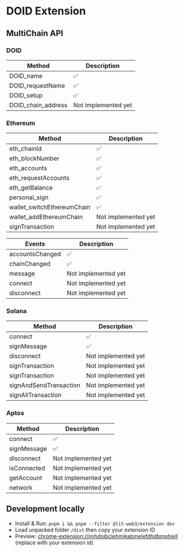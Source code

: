 # DOID Extension

## MultiChain API

### DOID

| Method             | Description         |
| ------------------ | ------------------- |
| DOID_name          | ✅                  |
| DOID_requestName   | ✅                  |
| DOID_setup         | ✅                  |
| DOID_chain_address | Not implemented yet |

### Ethereum

| Method                     | Description         |
| -------------------------- | ------------------- |
| eth_chainId                | ✅                  |
| eth_blockNumber            | ✅                  |
| eth_accounts               | ✅                  |
| eth_requestAccounts        | ✅                  |
| eth_getBalance             | ✅                  |
| personal_sign              | ✅                  |
| wallet_switchEthereumChain | ✅                  |
| wallet_addEthereumChain    | Not implemented yet |
| signTransaction            | Not implemented yet |

| Events          | Description         |
| --------------- | ------------------- |
| accountsChanged | ✅                  |
| chainChanged    | ✅                  |
| message         | Not implemented yet |
| connect         | Not implemented yet |
| disconnect      | Not implemented yet |

### Solana

| Method                 | Description         |
| ---------------------- | ------------------- |
| connect                | ✅                  |
| signMessage            | ✅                  |
| disconnect             | Not implemented yet |
| signTransaction        | Not implemented yet |
| signTransaction        | Not implemented yet |
| signAndSendTransaction | Not implemented yet |
| signAllTransaction     | Not implemented yet |

### Aptos

| Method      | Description         |
| ----------- | ------------------- |
| connect     | ✅                  |
| signMessage | ✅                  |
| disconnect  | Not implemented yet |
| isConnected | Not implemented yet |
| getAccount  | Not implemented yet |
| network     | Not implemented yet |

## Development locally

- Install & Run: `pnpm i && pnpm --filter @lit-web3/extension dev`
- Load unpacked folder `/dist` then copy your extension ID
- Preview: [chrome-extension://jmhdoibclehmjkabmelefdhdbmphjell](chrome-extension://jmhdoibclehmjkabmelefdhdbmphjell) (replace with your extension id)
